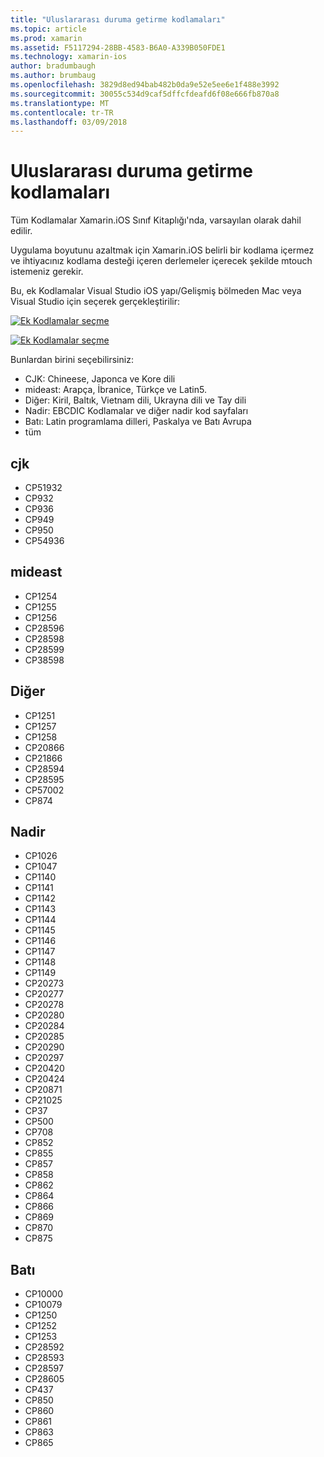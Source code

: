 ```yaml
---
title: "Uluslararası duruma getirme kodlamaları"
ms.topic: article
ms.prod: xamarin
ms.assetid: F5117294-28BB-4583-B6A0-A339B050FDE1
ms.technology: xamarin-ios
author: bradumbaugh
ms.author: brumbaug
ms.openlocfilehash: 3829d8ed94bab482b0da9e52e5ee6e1f488e3992
ms.sourcegitcommit: 30055c534d9caf5dffcfdeafd6f08e666fb870a8
ms.translationtype: MT
ms.contentlocale: tr-TR
ms.lasthandoff: 03/09/2018
---
```

# <a name="internationalization-encodings"></a>Uluslararası duruma getirme kodlamaları

Tüm Kodlamalar Xamarin.iOS Sınıf Kitaplığı'nda, varsayılan olarak dahil edilir.

Uygulama boyutunu azaltmak için Xamarin.iOS belirli bir kodlama içermez ve ihtiyacınız kodlama desteği içeren derlemeler içerecek şekilde mtouch istemeniz gerekir.

Bu, ek Kodlamalar Visual Studio iOS yapı/Gelişmiş bölmeden Mac veya Visual Studio için seçerek gerçekleştirilir:

 [![](encodings-images/00.png "Ek Kodlamalar seçme")](encodings-images/00.png#lightbox)

 [![](encodings-images/00a.png "Ek Kodlamalar seçme")](encodings-images/00a.png#lightbox)

Bunlardan birini seçebilirsiniz:

-  CJK: Chineese, Japonca ve Kore dili
-  mideast: Arapça, İbranice, Türkçe ve Latin5.
-  Diğer: Kiril, Baltık, Vietnam dili, Ukrayna dili ve Tay dili
-  Nadir: EBCDIC Kodlamalar ve diğer nadir kod sayfaları
-  Batı: Latin programlama dilleri, Paskalya ve Batı Avrupa
-  tüm


 <a name="cjk" />


## <a name="cjk"></a>cjk

-  CP51932
-  CP932
-  CP936
-  CP949
-  CP950
-  CP54936


 <a name="mideast" />


## <a name="mideast"></a>mideast

-  CP1254
-  CP1255
-  CP1256
-  CP28596
-  CP28598
-  CP28599
-  CP38598


 <a name="other" />


## <a name="other"></a>Diğer

-  CP1251
-  CP1257
-  CP1258
-  CP20866
-  CP21866
-  CP28594
-  CP28595
-  CP57002
-  CP874


 <a name="rare" />


## <a name="rare"></a>Nadir

-  CP1026
-  CP1047
-  CP1140
-  CP1141
-  CP1142
-  CP1143
-  CP1144
-  CP1145
-  CP1146
-  CP1147
-  CP1148
-  CP1149
-  CP20273
-  CP20277
-  CP20278
-  CP20280
-  CP20284
-  CP20285
-  CP20290
-  CP20297
-  CP20420
-  CP20424
-  CP20871
-  CP21025
-  CP37
-  CP500
-  CP708
-  CP852
-  CP855
-  CP857
-  CP858
-  CP862
-  CP864
-  CP866
-  CP869
-  CP870
-  CP875


 <a name="west" />


## <a name="west"></a>Batı

-  CP10000
-  CP10079
-  CP1250
-  CP1252
-  CP1253
-  CP28592
-  CP28593
-  CP28597
-  CP28605
-  CP437
-  CP850
-  CP860
-  CP861
-  CP863
-  CP865


